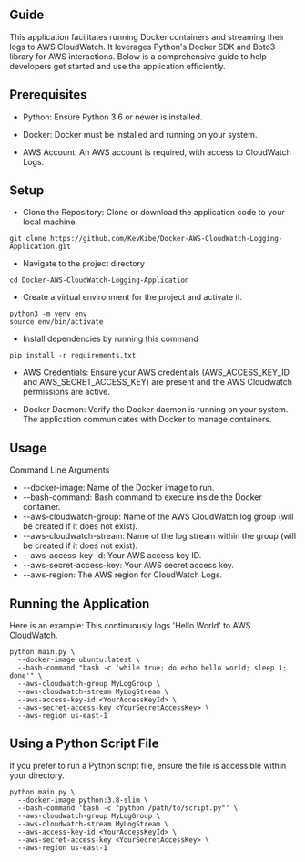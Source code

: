 ## Guide
This application facilitates running Docker containers and streaming their logs to AWS CloudWatch. It leverages Python's Docker SDK and Boto3 library for AWS interactions. Below is a comprehensive guide to help developers get started and use the application efficiently.

## Prerequisites
- Python: Ensure Python 3.6 or newer is installed.

- Docker: Docker must be installed and running on your system.

- AWS Account: An AWS account is required, with access to CloudWatch Logs.

## Setup

- Clone the Repository: Clone or download the application code to your local machine.
```
git clone https://github.com/KevKibe/Docker-AWS-CloudWatch-Logging-Application.git
```

- Navigate to the project directory 
```
cd Docker-AWS-CloudWatch-Logging-Application
```

- Create a virtual environment for the project and activate it.
```
python3 -m venv env
source env/bin/activate
```

- Install dependencies by running this command
```
pip install -r requirements.txt
```
- AWS Credentials: Ensure your AWS credentials (AWS_ACCESS_KEY_ID and AWS_SECRET_ACCESS_KEY) are present and the AWS Cloudwatch permissions are active.

- Docker Daemon: Verify the Docker daemon is running on your system. The application communicates with Docker to manage containers.


## Usage
Command Line Arguments
- --docker-image: Name of the Docker image to run.
- --bash-command: Bash command to execute inside the Docker container.
- --aws-cloudwatch-group: Name of the AWS CloudWatch log group (will be created if it does not exist).
- --aws-cloudwatch-stream: Name of the log stream within the group (will be created if it does not exist).
- --aws-access-key-id: Your AWS access key ID.
- --aws-secret-access-key: Your AWS secret access key.
- --aws-region: The AWS region for CloudWatch Logs.

## Running the Application
Here is an example:
This continuously logs 'Hello World' to AWS CloudWatch.
```
python main.py \
  --docker-image ubuntu:latest \
  --bash-command "bash -c 'while true; do echo hello world; sleep 1; done'" \
  --aws-cloudwatch-group MyLogGroup \
  --aws-cloudwatch-stream MyLogStream \
  --aws-access-key-id <YourAccessKeyId> \
  --aws-secret-access-key <YourSecretAccessKey> \
  --aws-region us-east-1
```
## Using a Python Script File
If you prefer to run a Python script file, ensure the file is accessible within your directory.
```
python main.py \
  --docker-image python:3.8-slim \
  --bash-command 'bash -c "python /path/to/script.py"' \
  --aws-cloudwatch-group MyLogGroup \
  --aws-cloudwatch-stream MyLogStream \
  --aws-access-key-id <YourAccessKeyId> \
  --aws-secret-access-key <YourSecretAccessKey> \
  --aws-region us-east-1
```
